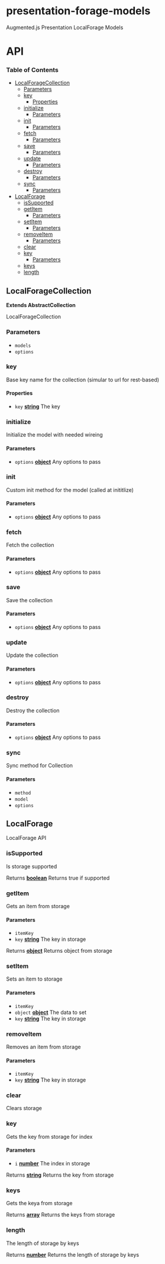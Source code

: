 # presentation-forage-models

Augmented.js Presentation LocalForage Models

# API

<!-- Generated by documentation.js. Update this documentation by updating the source code. -->

### Table of Contents

-   [LocalForageCollection](#localforagecollection)
    -   [Parameters](#parameters)
    -   [key](#key)
        -   [Properties](#properties)
    -   [initialize](#initialize)
        -   [Parameters](#parameters-1)
    -   [init](#init)
        -   [Parameters](#parameters-2)
    -   [fetch](#fetch)
        -   [Parameters](#parameters-3)
    -   [save](#save)
        -   [Parameters](#parameters-4)
    -   [update](#update)
        -   [Parameters](#parameters-5)
    -   [destroy](#destroy)
        -   [Parameters](#parameters-6)
    -   [sync](#sync)
        -   [Parameters](#parameters-7)
-   [LocalForage](#localforage)
    -   [isSupported](#issupported)
    -   [getItem](#getitem)
        -   [Parameters](#parameters-8)
    -   [setItem](#setitem)
        -   [Parameters](#parameters-9)
    -   [removeItem](#removeitem)
        -   [Parameters](#parameters-10)
    -   [clear](#clear)
    -   [key](#key-1)
        -   [Parameters](#parameters-11)
    -   [keys](#keys)
    -   [length](#length)

## LocalForageCollection

**Extends AbstractCollection**

LocalForageCollection

### Parameters

-   `models`  
-   `options`  

### key

Base key name for the collection (simular to url for rest-based)

#### Properties

-   `key` **[string](https://developer.mozilla.org/docs/Web/JavaScript/Reference/Global_Objects/String)** The key

### initialize

Initialize the model with needed wireing

#### Parameters

-   `options` **[object](https://developer.mozilla.org/docs/Web/JavaScript/Reference/Global_Objects/Object)** Any options to pass

### init

Custom init method for the model (called at inititlize)

#### Parameters

-   `options` **[object](https://developer.mozilla.org/docs/Web/JavaScript/Reference/Global_Objects/Object)** Any options to pass

### fetch

Fetch the collection

#### Parameters

-   `options` **[object](https://developer.mozilla.org/docs/Web/JavaScript/Reference/Global_Objects/Object)** Any options to pass

### save

Save the collection

#### Parameters

-   `options` **[object](https://developer.mozilla.org/docs/Web/JavaScript/Reference/Global_Objects/Object)** Any options to pass

### update

Update the collection

#### Parameters

-   `options` **[object](https://developer.mozilla.org/docs/Web/JavaScript/Reference/Global_Objects/Object)** Any options to pass

### destroy

Destroy the collection

#### Parameters

-   `options` **[object](https://developer.mozilla.org/docs/Web/JavaScript/Reference/Global_Objects/Object)** Any options to pass

### sync

Sync method for Collection

#### Parameters

-   `method`  
-   `model`  
-   `options`  

## LocalForage

LocalForage API

### isSupported

Is storage supported

Returns **[boolean](https://developer.mozilla.org/docs/Web/JavaScript/Reference/Global_Objects/Boolean)** Returns true if supported

### getItem

Gets an item from storage

#### Parameters

-   `itemKey`  
-   `key` **[string](https://developer.mozilla.org/docs/Web/JavaScript/Reference/Global_Objects/String)** The key in storage

Returns **[object](https://developer.mozilla.org/docs/Web/JavaScript/Reference/Global_Objects/Object)** Returns object from storage

### setItem

Sets an item to storage

#### Parameters

-   `itemKey`  
-   `object` **[object](https://developer.mozilla.org/docs/Web/JavaScript/Reference/Global_Objects/Object)** The data to set
-   `key` **[string](https://developer.mozilla.org/docs/Web/JavaScript/Reference/Global_Objects/String)** The key in storage

### removeItem

Removes an item from storage

#### Parameters

-   `itemKey`  
-   `key` **[string](https://developer.mozilla.org/docs/Web/JavaScript/Reference/Global_Objects/String)** The key in storage

### clear

Clears storage

### key

Gets the key from storage for index

#### Parameters

-   `i` **[number](https://developer.mozilla.org/docs/Web/JavaScript/Reference/Global_Objects/Number)** The index in storage

Returns **[string](https://developer.mozilla.org/docs/Web/JavaScript/Reference/Global_Objects/String)** Returns the key from storage

### keys

Gets the keya from storage

Returns **[array](https://developer.mozilla.org/docs/Web/JavaScript/Reference/Global_Objects/Array)** Returns the keys from storage

### length

The length of storage by keys

Returns **[number](https://developer.mozilla.org/docs/Web/JavaScript/Reference/Global_Objects/Number)** Returns the length of storage by keys
